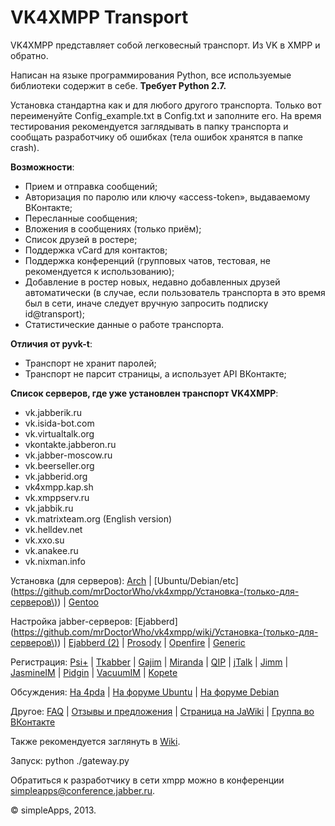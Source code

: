 VK4XMPP Transport
======

VK4XMPP представляет собой легковесный транспорт. Из VK в XMPP и обратно.

Написан на языке программирования Python, все используемые библиотеки содержит в себе. 
**Требует Python 2.7.**

Установка стандартна как и для любого другого транспорта. Только вот переименуйте Config_example.txt в Config.txt и заполните его.
На время тестирования рекомендуется заглядывать в папку транспорта и сообщать разработчику об ошибках (тела ошибок хранятся в папке crash).

**Возможности**:
* Прием и отправка сообщений;
* Авторизация по паролю или ключу «access-token», выдаваемому ВКонтакте;
* Пересланные сообщения;
* Вложения в сообщениях (только приём);
* Список друзей в ростере;
* Поддержка vCard для контактов;
* Поддержка конференций (групповых чатов, тестовая, не рекомендуется к использованию);
* Добавление в ростер новых, недавно добавленных друзей автоматически (в случае, если пользователь транспорта в это время был в сети, иначе следует вручную запросить подписку id@transport);
* Статистические данные о работе транспорта.

**Отличия от pyvk-t**:
* Транспорт не хранит паролей;
* Транспорт не парсит страницы, а использует API ВКонтакте;

**Список серверов, где уже установлен транспорт VK4XMPP**:
* vk.jabberik.ru
* vk.isida-bot.com
* vk.virtualtalk.org
* vkontakte.jabberon.ru
* vk.jabber-moscow.ru
* vk.beerseller.org
* vk.jabberid.org
* vk4xmpp.kap.sh
* vk.xmppserv.ru
* vk.jabbik.ru
* vk.matrixteam.org (English version)
* vk.helldev.net
* vk.xxo.su
* vk.anakee.ru
* vk.nixman.info

Установка (для серверов): [Arch](https://github.com/mrDoctorWho/vk4xmpp/wiki/Установка-на-ArchLinux-с-Prosody) | [Ubuntu/Debian/etc](https://github.com/mrDoctorWho/vk4xmpp/Установка-(только-для-серверов\)) | [Gentoo](http://blog.stv-fian.ru/?p=375)

Настройка jabber-серверов: [Ejabberd](https://github.com/mrDoctorWho/vk4xmpp/wiki/Установка-(только-для-серверов\)) | [Ejabberd (2)](http://nixman.info/?p=2315) | [Prosody](https://github.com/mrDoctorWho/vk4xmpp/wiki/Установка-VK4XMPP-на-Prosody) | [Openfire](http://ky0uraku.livejournal.com/79921.html) | [Generic](http://dsy.name/?q=vk4xmpp) 

Регистрация: [Psi+](http://is.gd/ujPeZ8) | [Tkabber](http://dsy.name/?q=vk4xmpp) | [Gajim](http://xmppserv.ru/gajim/) | [Miranda](http://is.gd/q8ZfFP) | [QIP](http://is.gd/eLAt27) | [jTalk](http://is.gd/XkkdIl) | [Jimm](http://xmppserv.ru/jimm/) | [JasmineIM](http://xmppserv.ru/jasmine/) | [Pidgin](http://xmppserv.ru/pidgin/) | [VacuumIM](http://xmppserv.ru/vacuum/) | [Kopete](http://xmppserv.ru/kopete/)

Обсуждения: [На 4pda](http://is.gd/t10ZIc) | [На форуме Ubuntu](http://forum.ubuntu.ru/index.php?topic=230041) | [На форуме Debian](http://debianforum.ru/index.php?topic=6037)

Другое: [FAQ](http://is.gd/zgOMp9) | [Отзывы и предложения](http://vk4xmpp.userecho.com) | [Страница на JaWiki](http://jawiki.ru/Vk4xmpp) | [Группа во ВКонтакте](https://vk.com/vk4xmpp) 

Также рекомендуется заглянуть в [Wiki](https://github.com/mrDoctorWho/vk4xmpp/wiki/).

Запуск:
python ./gateway.py

Обратиться к разработчику в сети xmpp можно в конференции [simpleapps@conference.jabber.ru](xmpp:simpleapps@conference.jabber.ru?join).

© simpleApps, 2013.